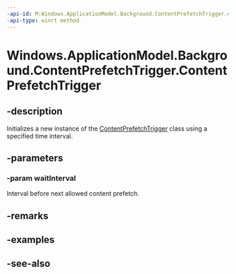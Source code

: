 ----api-id: M:Windows.ApplicationModel.Background.ContentPrefetchTrigger.#ctor(Windows.Foundation.TimeSpan)
-api-type: winrt method
---<!-- Method syntaxpublic ContentPrefetchTrigger(Windows.Foundation.TimeSpan waitInterval)--># Windows.ApplicationModel.Background.ContentPrefetchTrigger.ContentPrefetchTrigger## -descriptionInitializes a new instance of the [ContentPrefetchTrigger](contentprefetchtrigger.md) class using a specified time interval.## -parameters### -param waitIntervalInterval before next allowed content prefetch.## -remarks## -examples## -see-also